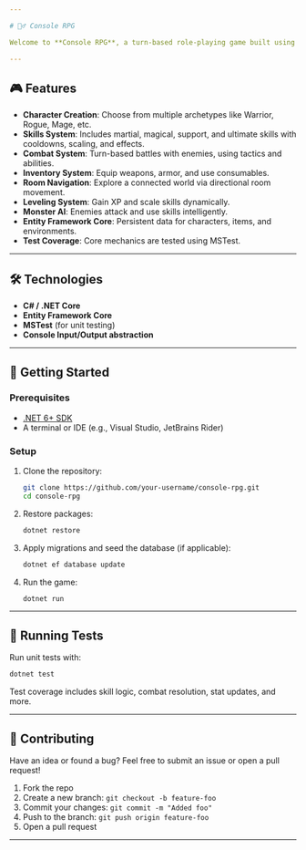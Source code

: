 ```yaml
---

# 🧝‍♂️ Console RPG

Welcome to **Console RPG**, a turn-based role-playing game built using C# and .NET Core. Players explore, fight monsters, collect loot, and level up through a console-based interface. The game emphasizes tactical combat, character progression, and dynamic world interaction.

---
```


## 🎮 Features

* **Character Creation**: Choose from multiple archetypes like Warrior, Rogue, Mage, etc.
* **Skills System**: Includes martial, magical, support, and ultimate skills with cooldowns, scaling, and effects.
* **Combat System**: Turn-based battles with enemies, using tactics and abilities.
* **Inventory System**: Equip weapons, armor, and use consumables.
* **Room Navigation**: Explore a connected world via directional room movement.
* **Leveling System**: Gain XP and scale skills dynamically.
* **Monster AI**: Enemies attack and use skills intelligently.
* **Entity Framework Core**: Persistent data for characters, items, and environments.
* **Test Coverage**: Core mechanics are tested using MSTest.

---

## 🛠️ Technologies

* **C# / .NET Core**
* **Entity Framework Core**
* **MSTest** (for unit testing)
* **Console Input/Output abstraction**

---

## 🚀 Getting Started

### Prerequisites

* [.NET 6+ SDK](https://dotnet.microsoft.com/)
* A terminal or IDE (e.g., Visual Studio, JetBrains Rider)

### Setup

1. Clone the repository:

   ```bash
   git clone https://github.com/your-username/console-rpg.git
   cd console-rpg
   ```

2. Restore packages:

   ```bash
   dotnet restore
   ```

3. Apply migrations and seed the database (if applicable):

   ```bash
   dotnet ef database update
   ```

4. Run the game:

   ```bash
   dotnet run
   ```

---

## 🧪 Running Tests

Run unit tests with:

```bash
dotnet test
```

Test coverage includes skill logic, combat resolution, stat updates, and more.

---

## 🤝 Contributing

Have an idea or found a bug? Feel free to submit an issue or open a pull request!

1. Fork the repo
2. Create a new branch: `git checkout -b feature-foo`
3. Commit your changes: `git commit -m "Added foo"`
4. Push to the branch: `git push origin feature-foo`
5. Open a pull request

---

